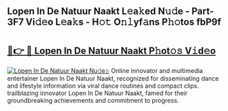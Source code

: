 ## Lopen In De Natuur Naakt L𝚎a𝚔ed N𝚞𝚍e - Part-3F7 Vi𝚍𝚎o L𝚎a𝚔s - H𝚘𝚝 O𝚗𝚕yf𝚊ns P𝚑𝚘tos fbP9f

# <h2><a href="http://kf49ui.oniu.top/?m=Lopen+In+De+Natuur+Naakt">🔗👉 🔴 Lopen In De Natuur Naakt P𝚑ot𝚘𝚜 V𝚒d𝚎o</a></h2>

[![Lopen In De Natuur Naakt Nu𝚍e𝚜](https://i.imgur.com/0qMVB7G.gif)](http://kf49ui.oniu.top/?m=Lopen+In+De+Natuur+Naakt)
Online innovator and multimedia entertainer Lopen In De Natuur Naakt, recognized for disseminating dance and lifestyle information via viral dance routines and compact clips. trailblazing innovator Lopen In De Natuur Naakt, famed for their groundbreaking achievements and commitment to progress.  
